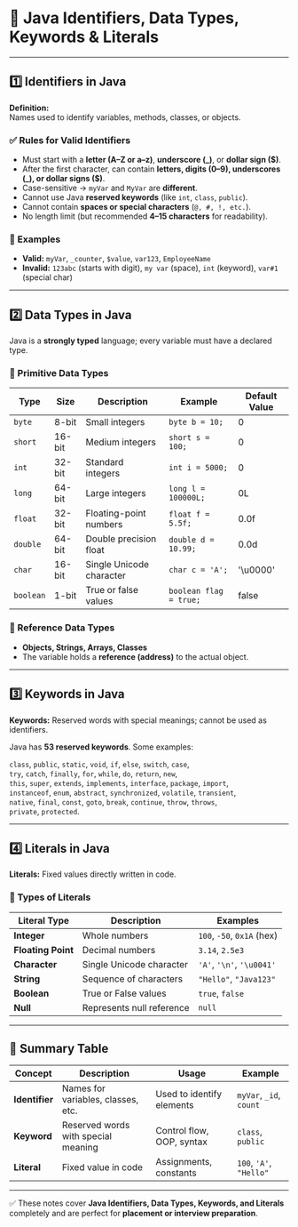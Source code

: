 # 📘 Java Identifiers, Data Types, Keywords & Literals

---

## 1️⃣ Identifiers in Java
**Definition:**  
Names used to identify variables, methods, classes, or objects.

### ✅ Rules for Valid Identifiers
- Must start with a **letter (A–Z or a–z)**, **underscore (_)**, or **dollar sign ($)**.  
- After the first character, can contain **letters, digits (0–9), underscores (_), or dollar signs ($)**.  
- Case-sensitive → `myVar` and `MyVar` are **different**.  
- Cannot use Java **reserved keywords** (like `int`, `class`, `public`).  
- Cannot contain **spaces or special characters** (`@, #, !, etc.`).  
- No length limit (but recommended **4–15 characters** for readability).  

### 🔹 Examples
- **Valid:** `myVar`, `_counter`, `$value`, `var123`, `EmployeeName`  
- **Invalid:** `123abc` (starts with digit), `my var` (space), `int` (keyword), `var#1` (special char)  

---

## 2️⃣ Data Types in Java
Java is a **strongly typed** language; every variable must have a declared type.

### 🔹 Primitive Data Types

| Type     | Size   | Description                   | Example               | Default Value |
|----------|--------|-------------------------------|-----------------------|---------------|
| `byte`   | 8-bit  | Small integers                | `byte b = 10;`        | 0             |
| `short`  | 16-bit | Medium integers               | `short s = 100;`      | 0             |
| `int`    | 32-bit | Standard integers             | `int i = 5000;`       | 0             |
| `long`   | 64-bit | Large integers                | `long l = 100000L;`   | 0L            |
| `float`  | 32-bit | Floating-point numbers        | `float f = 5.5f;`     | 0.0f          |
| `double` | 64-bit | Double precision float        | `double d = 10.99;`   | 0.0d          |
| `char`   | 16-bit | Single Unicode character      | `char c = 'A';`       | '\u0000'      |
| `boolean`| 1-bit  | True or false values          | `boolean flag = true;`| false         |

### 🔹 Reference Data Types
- **Objects, Strings, Arrays, Classes**  
- The variable holds a **reference (address)** to the actual object.  

---

## 3️⃣ Keywords in Java
**Keywords:** Reserved words with special meanings; cannot be used as identifiers.  

Java has **53 reserved keywords**. Some examples:

`class`, `public`, `static`, `void`, `if`, `else`, `switch`, `case`,  
`try`, `catch`, `finally`, `for`, `while`, `do`, `return`, `new`,  
`this`, `super`, `extends`, `implements`, `interface`, `package`, `import`,  
`instanceof`, `enum`, `abstract`, `synchronized`, `volatile`, `transient`,  
`native`, `final`, `const`, `goto`, `break`, `continue`, `throw`, `throws`,  
`private`, `protected`.  

---

## 4️⃣ Literals in Java
**Literals:** Fixed values directly written in code.

### 🔹 Types of Literals

| Literal Type    | Description               | Examples                  |
|-----------------|---------------------------|---------------------------|
| **Integer**     | Whole numbers             | `100`, `-50`, `0x1A` (hex) |
| **Floating Point** | Decimal numbers         | `3.14`, `2.5e3`           |
| **Character**   | Single Unicode character  | `'A'`, `'\n'`, `'\u0041'` |
| **String**      | Sequence of characters    | `"Hello"`, `"Java123"`    |
| **Boolean**     | True or False values      | `true`, `false`           |
| **Null**        | Represents null reference | `null`                    |

---

## 📝 Summary Table

| Concept     | Description                        | Usage                          | Example                 |
|-------------|------------------------------------|--------------------------------|-------------------------|
| **Identifier** | Names for variables, classes, etc. | Used to identify elements      | `myVar`, `_id`, `count` |
| **Keyword**    | Reserved words with special meaning | Control flow, OOP, syntax      | `class`, `public`       |
| **Literal**    | Fixed value in code               | Assignments, constants         | `100`, `'A'`, `"Hello"` |

---

✅ These notes cover **Java Identifiers, Data Types, Keywords, and Literals** completely and are perfect for **placement or interview preparation**.
